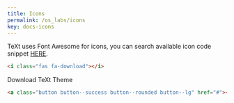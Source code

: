 ```yaml
---
title: Icons
permalink: /os_labs/icons
key: docs-icons
---
```


TeXt uses Font Awesome for icons, you can search available icon code snippet [HERE](https://fontawesome.com/icons?d=gallery&q=donw&m=free).

<i class="fas fa-download"></i>

```html
<i class="fas fa-download"></i>
```

<div class="button button--success button--rounded button--lg"><i class="fas fa-download"></i> Download TeXt Theme</div>

```html
<a class="button button--success button--rounded button--lg" href="#"><i class="fas fa-download"></i> Download TeXt Theme</a>
```
